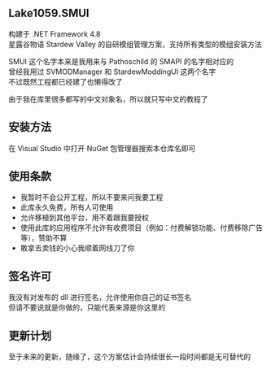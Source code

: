 ## Lake1059.SMUI
构建于 .NET Framework 4.8  
星露谷物语 Stardew Valley 的自研模组管理方案，支持所有类型的模组安装方法 

SMUI 这个名字本来是我用来与 Pathoschild 的 SMAPI 的名字相对应的  
曾经我用过 SVMODManager 和 StardewModdingUI 这两个名字  
不过既然工程都已经建了也懒得改了

由于我在库里很多都写的中文对象名，所以就只写中文的教程了

## 安装方法
在 Visual Studio 中打开 NuGet 包管理器搜索本仓库名即可

## 使用条款
+ 我暂时不会公开工程，所以不要来问我要工程
+ 此库永久免费，所有人可使用
+ 允许移植到其他平台，用不着跟我要授权
+ 使用此库的应用程序不允许有收费项目（例如：付费解锁功能、付费移除广告等），赞助不算
+ 敢拿去卖钱的小心我顺着网线刀了你

## 签名许可
我没有对发布的 dll 进行签名，允许使用你自己的证书签名  
但请不要说就是你做的，只能代表来源是你这里的

## 更新计划
至于未来的更新，随缘了，这个方案估计会持续很长一段时间都是无可替代的